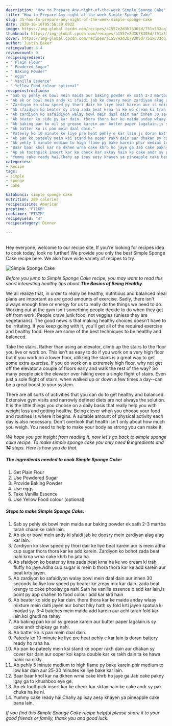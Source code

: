```yaml
---
description: "How to Prepare Any-night-of-the-week Simple Sponge Cake"
title: "How to Prepare Any-night-of-the-week Simple Sponge Cake"
slug: 35-how-to-prepare-any-night-of-the-week-simple-sponge-cake
date: 2020-10-16T05:56:39.692Z
image: https://img-global.cpcdn.com/recipes/a1557e2d3b78305d/751x532cq70/simple-sponge-cake-recipe-main-photo.jpg
thumbnail: https://img-global.cpcdn.com/recipes/a1557e2d3b78305d/751x532cq70/simple-sponge-cake-recipe-main-photo.jpg
cover: https://img-global.cpcdn.com/recipes/a1557e2d3b78305d/751x532cq70/simple-sponge-cake-recipe-main-photo.jpg
author: Justin Baker
ratingvalue: 4.4
reviewcount: 9
recipeingredient:
- " Plain Flour"
- " Powdered Sugar"
- " Baking Powder"
- " eggs"
- " Vanilla Essence"
- " Yellow Food colour optional"
recipeinstructions:
- "Sab sy pehly ek bowl mein maida aur baking powder ek sath 2-3 martba tarah chaan ke rakh lain."
- "Ab ek or bowl mein andy ki sfaidi jab ke doosry mein zardiyan alag alag kar lain."
- "Zardiyon ko slow speed py thori dair ke liye beat karein aur is mein adha cup sugar thora thora kar ke add karein. Zardiyon ko bohot zada beat nahi krna wrna cake khrb ho jata ha."
- "Ab sfaidyon ko beater sy itna zada beat krna ha ke wo cream ki trah fluffy ho jaye.Adha cup sugar is mein b thora thora kar ke add karein aur beat krty jayen."
- "Ab zardiyon ko safaidiyon walay bowl mein daal dain aur inhen 30 seconds ke liye low speed py beater ke zreay mix kar dain..zada beat krengy to cake phoolay ga nahi.Sath he vanilla essence b add kar lain.Is point py app chahen to food colour add kar skti hain"
- "Ab beater ko side py kar dain. thora thora kar ke maida anday wlaay mixture mein dalti jayen aur bohot hlky hath sy fold krti jayen spatula ki madad sy. 3-4 batches mein maida add karein aur achi tarah fold kar lain.koi ghutli na rahay."
- "Ab baking pan ko oil sy grease karein aur butter paper lagalain.is sy cake andr chipkay ga nahi."
- "Ab batter ko is pan mein daal dain."
- "Pateely ko 10 minute ke liye pre heat pehly e kar lain js doran battery ready ho raha ha."
- "Ab pan ko pateely mein ksi stand ke ooper rakh dain aur dhakan sy cover kar dain aur ooper koi kapra double kar ke rakh dain ta ke hawa bahir na nikly."
- "Ab pehly 5 minute medium to high flame py bake karein phir medium to low kar dain aur 25-30 minutes ke liye bake kar lain."
- "Baar baar khol kar na dkhen wrna cake khrb ho jaye ga.Jab cake pakny lgay ga to khushboo eye ge."
- "Ap ek toothpick insert kar ke check kar sktay hain ke cake andr sy pak chuka ha ke ni."
- "Yummy cake ready hai.Chahy ap isay aesy khayen ya pineapple cake bana lain."
categories:
- Recipe
tags:
- simple
- sponge
- cake

katakunci: simple sponge cake 
nutrition: 289 calories
recipecuisine: American
preptime: "PT16M"
cooktime: "PT37M"
recipeyield: "4"
recipecategory: Dinner

---
```

<br>
Hey everyone, welcome to our recipe site, If you're looking for recipes idea to cook today, look no further! We provide you only the best Simple Sponge Cake recipe here. We also have wide variety of recipes to try.
<br>


![Simple Sponge Cake](https://img-global.cpcdn.com/recipes/a1557e2d3b78305d/751x532cq70/simple-sponge-cake-recipe-main-photo.jpg)

<i>Before you jump to Simple Sponge Cake recipe, you may want to read this short interesting healthy tips about <strong>The Basics of Being Healthy</strong>.</i>

We all realize that, in order to really be healthy, nutritious and balanced meal plans are important as are good amounts of exercise. Sadly, there isn't always enough time or energy for us to really do the things we need to do. Working out at the gym isn't something people decide to do when they get off from work. People crave junk food, not veggies (unless they are vegetarians). The good news is that making healthy choices doesn’t have to be irritating. If you keep going with it, you'll get all of the required exercise and healthy food. Here are some of the best techniques to be healthy and balanced.

Take the stairs. Rather than using an elevator, climb up the stairs to the floor you live or work on. This isn't as easy to do if you work on a very high floor but if you work on a lower floor, utilizing the stairs is a great way to get some extra exercise. If you do work on a extremely high floor, why not get off the elevator a couple of floors early and walk the rest of the way? So many people pick the elevator over hiking even a single flight of stairs. Even just a sole flight of stairs, when walked up or down a few times a day--can be a great boost to your system. 

There are all sorts of activities that you can do to get healthy and balanced. Extensive gym visits and narrowly defined diets are not always the solution. It is the little things you choose on a daily basis that really help you with weight loss and getting healthy. Being clever when you choose your food and routines is where it begins. A suitable amount of physical activity each day is also necessary. Don't overlook that health isn't only about how much you weigh. You need to help to make your body as strong you can make it. 


<i>We hope you got insight from reading it, now let's go back to simple sponge cake recipe. To make simple sponge cake you only need <strong>6</strong> ingredients and <strong>14</strong> steps. Here is how you do that.
</i>

##### The ingredients needed to cook Simple Sponge Cake:

1. Get  Plain Flour
1. Use  Powdered Sugar
1. Provide  Baking Powder
1. Use  eggs
1. Take  Vanilla Essence
1. Use  Yellow Food colour (optional)


##### Steps to make Simple Sponge Cake:

1. Sab sy pehly ek bowl mein maida aur baking powder ek sath 2-3 martba tarah chaan ke rakh lain.
1. Ab ek or bowl mein andy ki sfaidi jab ke doosry mein zardiyan alag alag kar lain.
1. Zardiyon ko slow speed py thori dair ke liye beat karein aur is mein adha cup sugar thora thora kar ke add karein. Zardiyon ko bohot zada beat nahi krna wrna cake khrb ho jata ha.
1. Ab sfaidyon ko beater sy itna zada beat krna ha ke wo cream ki trah fluffy ho jaye.Adha cup sugar is mein b thora thora kar ke add karein aur beat krty jayen.
1. Ab zardiyon ko safaidiyon walay bowl mein daal dain aur inhen 30 seconds ke liye low speed py beater ke zreay mix kar dain..zada beat krengy to cake phoolay ga nahi.Sath he vanilla essence b add kar lain.Is point py app chahen to food colour add kar skti hain
1. Ab beater ko side py kar dain. thora thora kar ke maida anday wlaay mixture mein dalti jayen aur bohot hlky hath sy fold krti jayen spatula ki madad sy. 3-4 batches mein maida add karein aur achi tarah fold kar lain.koi ghutli na rahay.
1. Ab baking pan ko oil sy grease karein aur butter paper lagalain.is sy cake andr chipkay ga nahi.
1. Ab batter ko is pan mein daal dain.
1. Pateely ko 10 minute ke liye pre heat pehly e kar lain js doran battery ready ho raha ha.
1. Ab pan ko pateely mein ksi stand ke ooper rakh dain aur dhakan sy cover kar dain aur ooper koi kapra double kar ke rakh dain ta ke hawa bahir na nikly.
1. Ab pehly 5 minute medium to high flame py bake karein phir medium to low kar dain aur 25-30 minutes ke liye bake kar lain.
1. Baar baar khol kar na dkhen wrna cake khrb ho jaye ga.Jab cake pakny lgay ga to khushboo eye ge.
1. Ap ek toothpick insert kar ke check kar sktay hain ke cake andr sy pak chuka ha ke ni.
1. Yummy cake ready hai.Chahy ap isay aesy khayen ya pineapple cake bana lain.


<i>If you find this Simple Sponge Cake recipe helpful please share it to your good friends or family, thank you and good luck.</i>
